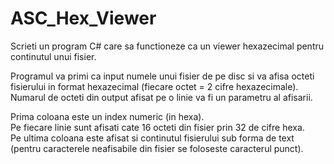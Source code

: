 # ASC_Hex_Viewer
 
Scrieti un program C# care sa functioneze ca un viewer hexazecimal pentru continutul unui fisier.  
 
Programul va primi ca input numele unui fisier de pe disc si va afisa octeti fisierului in format hexazecimal (fiecare octet = 2 cifre hexazecimale).  
Numarul de octeti din output afisat pe o linie va fi un parametru al afisarii.  

Prima coloana este un index numeric (in hexa).  
Pe fiecare linie sunt afisati cate 16 octeti din fisier prin 32 de cifre hexa.  
Pe ultima coloana este afisat si continutul fisierului sub forma de text (pentru caracterele neafisabile din fisier se foloseste caracterul punct).